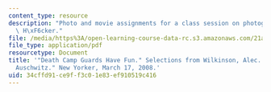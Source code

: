 ```yaml
---
content_type: resource
description: "Photo and movie assignments for a class session on photographs by Karl\
  \ H\xF6cker."
file: /media/https%3A/open-learning-course-data-rc.s3.amazonaws.com/21a-348-photography-and-truth-spring-2008/34cffd91ce9ff3c01e83ef910519c416_MIT21A_348S08_guards.pdf
file_type: application/pdf
resourcetype: Document
title: '"Death Camp Guards Have Fun." Selections from Wilkinson, Alec. "Picturing
  Auschwitz." New Yorker, March 17, 2008.'
uid: 34cffd91-ce9f-f3c0-1e83-ef910519c416
---
```

